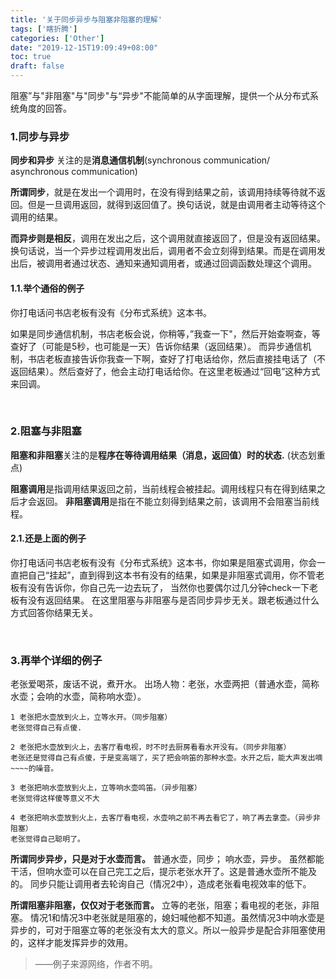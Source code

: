 ```yaml
---
title: '关于同步异步与阻塞非阻塞的理解'
tags: ['瞎折腾']
categories: ['Other']
date: "2019-12-15T19:09:49+08:00"
toc: true
draft: false
---
```



阻塞”与"非阻塞"与"同步"与“异步"不能简单的从字面理解，提供一个从分布式系统角度的回答。

<!--more-->

### 1.同步与异步

**同步和异步** 关注的是**消息通信机制**(synchronous communication/ asynchronous communication)

**所谓同步**，就是在发出一个调用时，在没有得到结果之前，该调用持续等待就不返回。但是一旦调用返回，就得到返回值了。换句话说，就是由调用者主动等待这个调用的结果。

**而异步则是相反**，调用在发出之后，这个调用就直接返回了，但是没有返回结果。换句话说，当一个异步过程调用发出后，调用者不会立刻得到结果。而是在调用发出后，被调用者通过状态、通知来通知调用者，或通过回调函数处理这个调用。

#### 1.1.举个通俗的例子

你打电话问书店老板有没有《分布式系统》这本书。

如果是同步通信机制，书店老板会说，你稍等，”我查一下"，然后开始查啊查，等查好了（可能是5秒，也可能是一天）告诉你结果（返回结果）。
而异步通信机制，书店老板直接告诉你我查一下啊，查好了打电话给你，然后直接挂电话了（不返回结果）。然后查好了，他会主动打电话给你。在这里老板通过“回电”这种方式来回调。

<br>

### 2.阻塞与非阻塞

**阻塞和非阻塞**关注的是**程序在等待调用结果（消息，返回值）时的状态.**  (状态划重点)

**阻塞调用**是指调用结果返回之前，当前线程会被挂起。调用线程只有在得到结果之后才会返回。
**非阻塞调用**是指在不能立刻得到结果之前，该调用不会阻塞当前线程。

#### 2.1.还是上面的例子

你打电话问书店老板有没有《分布式系统》这本书，你如果是阻塞式调用，你会一直把自己“挂起”，直到得到这本书有没有的结果，如果是非阻塞式调用，你不管老板有没有告诉你，你自己先一边去玩了， 当然你也要偶尔过几分钟check一下老板有没有返回结果。
在这里阻塞与非阻塞与是否同步异步无关。跟老板通过什么方式回答你结果无关。

<br>

### 3.再举个详细的例子

老张爱喝茶，废话不说，煮开水。
出场人物：老张，水壶两把（普通水壶，简称水壶；会响的水壶，简称响水壶）。

```properties
1 老张把水壶放到火上，立等水开。（同步阻塞）
老张觉得自己有点傻.

2 老张把水壶放到火上，去客厅看电视，时不时去厨房看看水开没有。（同步非阻塞）
老张还是觉得自己有点傻，于是变高端了，买了把会响笛的那种水壶。水开之后，能大声发出嘀~~~~的噪音。

3 老张把响水壶放到火上，立等响水壶鸣笛。（异步阻塞）
老张觉得这样傻等意义不大

4 老张把响水壶放到火上，去客厅看电视，水壶响之前不再去看它了，响了再去拿壶。（异步非阻塞）
老张觉得自己聪明了。
```


**所谓同步异步，只是对于水壶而言。**
普通水壶，同步；   响水壶，异步。
虽然都能干活，但响水壶可以在自己完工之后，提示老张水开了。这是普通水壶所不能及的。
同步只能让调用者去轮询自己（情况2中），造成老张看电视效率的低下。

**所谓阻塞非阻塞，仅仅对于老张而言。**
立等的老张，阻塞；看电视的老张，非阻塞。
情况1和情况3中老张就是阻塞的，媳妇喊他都不知道。虽然情况3中响水壶是异步的，可对于阻塞立等的老张没有太大的意义。所以一般异步是配合非阻塞使用的，这样才能发挥异步的效用。

> ——例子来源网络，作者不明。
